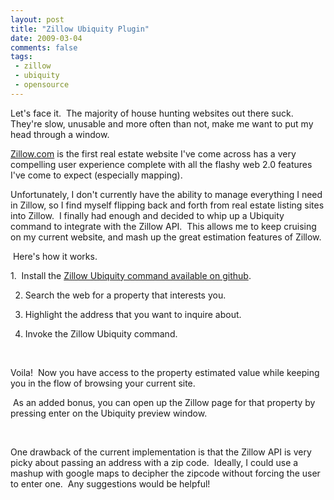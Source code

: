 ```yaml
---
layout: post
title: "Zillow Ubiquity Plugin"
date: 2009-03-04
comments: false
tags:
 - zillow
 - ubiquity
 - opensource
---
```


Let's face it.  The majority of house hunting websites out there suck.  They're slow, unusable and more often than not, make me want to put my head through a window.

[Zillow.com](http://www.zillow.com) is the first real estate website I've come across has a very compelling user experience complete with all the flashy web 2.0 features I've come to expect (especially mapping).

Unfortunately, I don't currently have the ability to manage everything I need in Zillow, so I find myself flipping back and forth from real estate listing sites into Zillow.  I finally had enough and decided to whip up a Ubiquity command to integrate with the Zillow API.  This allows me to keep cruising on my current website, and mash up the great estimation features of Zillow.

 Here's how it works.

1.  Install the [Zillow Ubiquity command available on github](http://gist.github.com/74198).

2. Search the web for a property that interests you.

3. Highlight the address that you want to inquire about.


4. Invoke the Zillow Ubiquity command.

 

Voila!  Now you have access to the property estimated value while keeping you in the flow of browsing your current site.

 As an added bonus, you can open up the Zillow page for that property by pressing enter on the Ubiquity preview window.

 

One drawback of the current implementation is that the Zillow API is very picky about passing an address with a zip code.  Ideally, I could use a mashup with google maps to decipher the zipcode without forcing the user to enter one.  Any suggestions would be helpful!


